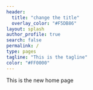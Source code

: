 ```yaml
---
header:
  title: "change the title"
  overlay_color: "#F5DB86"
layout: splash
author_profile: true
search: false
permalink: /
type: pages
tagline: "This is the tagline"
color: "#FF0000"
---
```


This is the new home page
